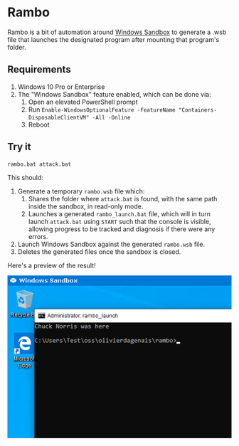 # Rambo

Rambo is a bit of automation around [Windows Sandbox](https://docs.microsoft.com/en-us/windows/security/threat-protection/windows-sandbox/windows-sandbox-overview) to generate a .wsb file that launches the designated program after mounting that program's folder.

## Requirements

1. Windows 10 Pro or Enterprise
2. The "Windows Sandbox" feature enabled, which can be done via:
    1. Open an elevated PowerShell prompt
    2. Run `Enable-WindowsOptionalFeature -FeatureName "Containers-DisposableClientVM" -All -Online`
    3. Reboot

## Try it

```batch
rambo.bat attack.bat
```

This should:

1. Generate a temporary `rambo.wsb` file which:
    1. Shares the folder where `attack.bat` is found, with the same path inside the sandbox, in read-only mode.
    2. Launches a generated `rambo_launch.bat` file, which will in turn launch `attack.bat` using `START` such that the console is visible, allowing progress to be tracked and diagnosis if there were any errors.
2. Launch Windows Sandbox against the generated `rambo.wsb` file.
3. Deletes the generated files once the sandbox is closed.

Here's a preview of the result!

![demo.png](demo.png)
